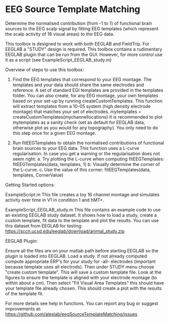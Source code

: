 # EEG Source Template Matching
Determine the normalised contribution (from -1 to 1) of functional brain 
sources to the EEG scalp  signal by fitting EEG templates (which represent 
the scalp activity of 18 visual areas) to the EEG data.

This toolbox is designed to work with both EEGLAB and FieldTrip. For EEGLAB a "STUDY" design is required. This toolbox contains a rudimentary EEGLAB plugin that can be run from the GUI. However, for more control use it as a script (see ExampleScript_EEGLAB_study.m)

Overview of steps to use this toolbox:

1. Find the EEG templates that correspond to your EEG montage. The templates and your 
data should share the same electrodes and reference. 
A set of standard EGI templates are provided in the templates folder. 
You can also create, for any EEG montage, your own templates based on your 
set-up by running createCustomTemplates. This function will extract templates
from a 10-05 system (high density electrode montage) that matches your set of electrodes. 
mytemplates = createCustomTemplates(mychannellocations)
It is recommended to plot mytemplates as a sanity check (set as default for 
EEGLAB data, otherwise plot as you would for any topography). 
You only need to do this step once for a given EEG montage.

2. Run fitEEGTemplates to obtain the normalised contributions of functional 
brain sources to your EEG data. This function uses a L-curve regularisation. 
In case you get a warning or the regularisation does not seem right: 
a. Try plotting the L-curve when computing fitEEGTemplates: 
fitEEGTemplates(data, templates, 1)
b. Visually determine the corner of the L-curve.
c. Use the value of this corner: 
fitEEGTemplates(data, templates, CornerValue)



Getting Started options:


ExampleScript.m
This file creates a toy 16 channel montage and simulates activity over time in V1 in condition 1 and hMT+.


ExampleScript_EEGLAB_study.m
This file contains an example code to use an existing EEGLAB study dataset.  It shows  how to load a study, create a custom template, fit data to the template and plot the results.
You can use this dataset from EEGLAB for testing:  https://sccn.ucsd.edu/eeglab/download/animal_study.zip



EEGLAB Plugin:

Ensure all the files are on your matlab path before starting EEGLAB so the plugin is loaded into EEGLAB. 
Load a study. If not already computed compute appropriate ERP's for your study for -all- electrodes (important because template uses all electrods). Then under STUDY menu choose "create custom template".  This will save a custom template file.  Look at the figures to ensure the template is aligned with your electrode montage (to within about a cm). Then select "Fit Visual Area Templates" this should have your template file already chosen.  This should create a plot with the results of the template fit.





For more details see help in functions.
You can report any bug or suggest improvements at:
https://github.com/aleslab/eegSourceTemplateMatching/issues
